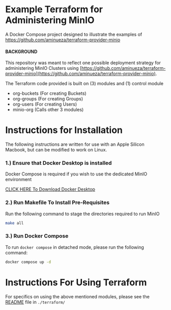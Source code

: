 # Example Terraform for Administering MinIO

A Docker Compose project designed to illustrate the examples of https://github.com/aminueza/terraform-provider-minio

#### BACKGROUND

This repository was meant to reflect one possible deployment strategy for administering MinIO Clusters using [https://github.com/aminueza/terraform-provider-minio](https://github.com/aminueza/terraform-provider-minio).

The Terraform code provided is built on (3) modules and (1) control module

- org-buckets (For creating Buckets)
- org-groups  (For creating Groups)
- org-users   (For creating Users)
- minio-org   (Calls other 3 modules)

# Instructions for Installation

The following instructions are written for use with an Apple Silicon Macbook, but can be modified to work on Linux.

### 1.) Ensure that Docker Desktop is installed

Docker Compose is required if you wish to use the dedicated MinIO environment

[CLICK HERE To Download Docker Desktop](https://docs.docker.com/desktop/setup/install/mac-install/)

### 2.) Run Makefile To Install Pre-Requisites

Run the following command to stage the directories required to run MinIO

```bash
make all
```

### 3.) Run Docker Compose

To run `docker compose` in detached mode, please run the following command:

```bash
docker compose up -d
```

# Instructions For Using Terraform

For specifics on using the above mentioned modules, please see the [README](https://github.com/excircle/terraform-for-minio/blob/main/terraform/README.md) file in `./terraform/`